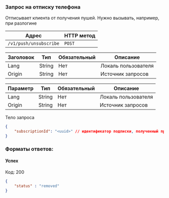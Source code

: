 
### Запрос на отписку телефона

Отписывает клиента от получения пушей. Нужно вызывать, например, при разлогине

| Адрес              | HTTP метод |
|--------------------|------------|
| `/v1/push/unsubscribe`   | `POST`      |

| Заголовок         | Тип                | Обязательный | Описание                  |
|-------------------|--------------------|--------------|---------------------------|
| Lang              | String            | Нет           | Локаль пользователя       |
| Origin            | String            | Нет           | Источник запросов         |

| Параметр  | Тип           | Обязательный | Описание                   |
|-----------|---------------|--------------|----------------------------|
| Lang      | String        | Нет          | Локаль пользователя        |
| Origin    | String        | Нет          | Источник запросов          |

Тело запроса
```json
{
    "subscriptionId": "<uuid>" // идентификатор подписки, полученный при вызове POST /v1/push/subscribe
}
```

### Форматы ответов:

#### Успех
Код: 200

```json
{
    "status" : "removed"
}
```

